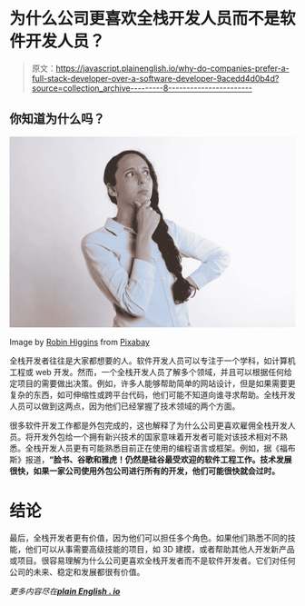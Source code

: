 # 为什么公司更喜欢全栈开发人员而不是软件开发人员？

> 原文：<https://javascript.plainenglish.io/why-do-companies-prefer-a-full-stack-developer-over-a-software-developer-9acedd4d0b4d?source=collection_archive---------8----------------------->

## 你知道为什么吗？

![](img/2f87bb88e4945d06d01ccc45e749e07b.png)

Image by [Robin Higgins](https://pixabay.com/users/robinhiggins-1321953/?utm_source=link-attribution&utm_medium=referral&utm_campaign=image&utm_content=2681494) from [Pixabay](https://pixabay.com/?utm_source=link-attribution&utm_medium=referral&utm_campaign=image&utm_content=2681494)

全栈开发者往往是大家都想要的人。软件开发人员可以专注于一个学科，如计算机工程或 web 开发。然而，一个全栈开发人员了解多个领域，并且可以根据任何给定项目的需要做出决策。例如，许多人能够帮助简单的网站设计，但是如果需要更复杂的东西，如可伸缩性或跨平台代码，他们可能不知道向谁寻求帮助。全栈开发人员可以做到这两点，因为他们已经掌握了技术领域的两个方面。

很多软件开发工作都是外包完成的，这也解释了为什么公司更喜欢雇佣全栈开发人员。将开发外包给一个拥有新兴技术的国家意味着开发者可能对该技术相对不熟悉。全栈开发人员更有可能熟悉目前正在使用的编程语言或框架。例如，据《福布斯》报道，**“脸书、谷歌和雅虎！仍然是硅谷最受欢迎的软件工程工作。技术发展很快，如果一家公司使用外包公司进行所有的开发，他们可能很快就会过时。**

# 结论

最后，全栈开发者更有价值，因为他们可以担任多个角色。如果他们熟悉不同的技能，他们可以从事需要高级技能的项目，如 3D 建模，或者帮助其他人开发新产品或项目。很容易理解为什么公司更喜欢全栈开发者而不是软件开发者。它们对任何公司的未来、稳定和发展都很有价值。

*更多内容尽在*[***plain English . io***](http://plainenglish.io/)